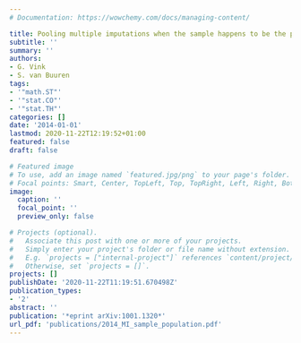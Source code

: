 ```yaml
---
# Documentation: https://wowchemy.com/docs/managing-content/

title: Pooling multiple imputations when the sample happens to be the population
subtitle: ''
summary: ''
authors:
- G. Vink
- S. van Buuren
tags:
- '"math.ST"'
- '"stat.CO"'
- '"stat.TH"'
categories: []
date: '2014-01-01'
lastmod: 2020-11-22T12:19:52+01:00
featured: false
draft: false

# Featured image
# To use, add an image named `featured.jpg/png` to your page's folder.
# Focal points: Smart, Center, TopLeft, Top, TopRight, Left, Right, BottomLeft, Bottom, BottomRight.
image:
  caption: ''
  focal_point: ''
  preview_only: false

# Projects (optional).
#   Associate this post with one or more of your projects.
#   Simply enter your project's folder or file name without extension.
#   E.g. `projects = ["internal-project"]` references `content/project/deep-learning/index.md`.
#   Otherwise, set `projects = []`.
projects: []
publishDate: '2020-11-22T11:19:51.670498Z'
publication_types:
- '2'
abstract: ''
publication: '*eprint arXiv:1001.1320*'
url_pdf: 'publications/2014_MI_sample_population.pdf'
---
```

